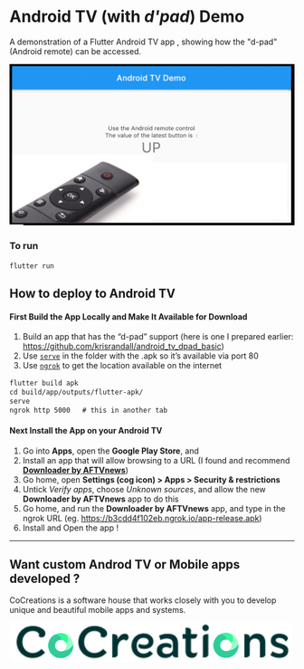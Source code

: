 # Android TV (with *d'pad*) Demo

A demonstration of a Flutter Android TV app , showing how the "d-pad" (Android remote) can be accessed.

![](ss.png)

### To run

```
flutter run
```

## How to deploy to Android TV


#### First Build the App Locally and Make It Available for Download

1. Build an app that has the “d-pad” support (here is one I prepared earlier: https://github.com/krisrandall/android_tv_dpad_basic)
2. Use [`serve`](https://www.npmjs.com/package/serve) in the folder with the .apk so it’s available via port 80
3. Use [`ngrok`](https://ngrok.com/) to get the location available on the internet

```
flutter build apk  
cd build/app/outputs/flutter-apk/
serve
ngrok http 5000   # this in another tab
```

#### Next Install the App on your Android TV

1. Go into **Apps**, open the **Google Play Store**, and
2. Install an app that will allow browsing to a URL
(I found and recommend [**Downloader by AFTVnews**](https://play.google.com/store/apps/details?id=com.esaba.downloader))
3. Go home, open **Settings (cog icon) > Apps > Security & restrictions**
4. Untick *Verify apps*, choose *Unknown sources*, and allow the new **Downloader by AFTVnews** app to do this
5. Go home, and run the **Downloader by AFTVnews** app,
and type in the ngrok URL
(eg. https://b3cdd4f102eb.ngrok.io/app-release.apk)
6. Install and Open the app !

-----

## Want custom Androd TV or Mobile apps developed ?

CoCreations is a software house that works closely with you to develop unique and beautiful mobile apps and systems.

[![](ccl.png)](https://cocreations.com.au/)
